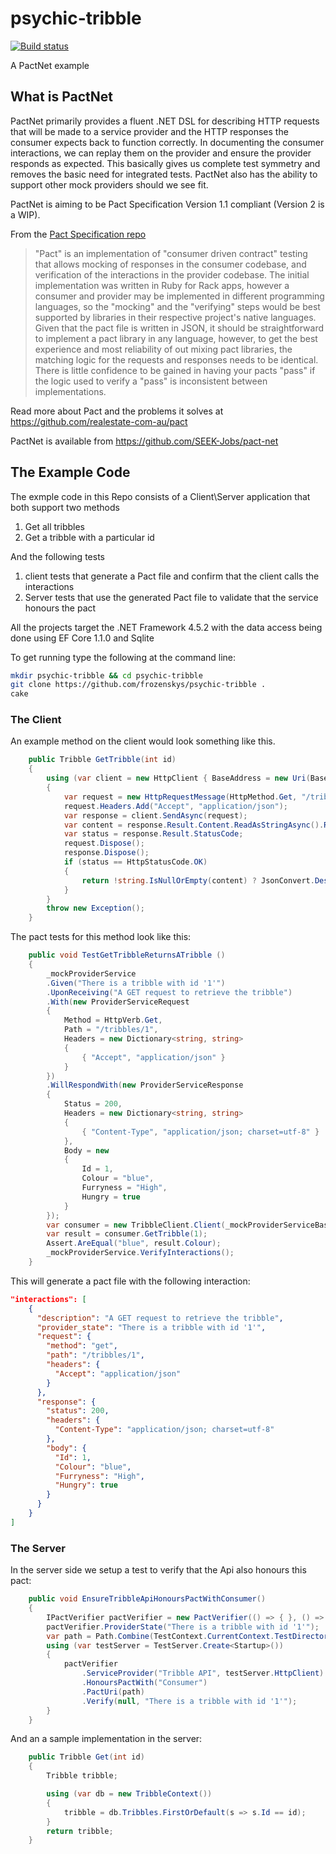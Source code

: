 # psychic-tribble

[![Build status](https://ci.appveyor.com/api/projects/status/0v8x7cci3bq4dwxj/branch/master?svg=true)](https://ci.appveyor.com/project/frozenskys/psychic-tribble/branch/master)

A PactNet example

## What is PactNet

PactNet primarily provides a fluent .NET DSL for describing HTTP requests that will be made to a service provider and the HTTP responses the consumer expects back to function correctly.
In documenting the consumer interactions, we can replay them on the provider and ensure the provider responds as expected. This basically gives us complete test symmetry and removes the basic need for integrated tests.
PactNet also has the ability to support other mock providers should we see fit.

PactNet is aiming to be Pact Specification Version 1.1 compliant (Version 2 is a WIP).

From the [Pact Specification repo](https://github.com/bethesque/pact_specification)

> "Pact" is an implementation of "consumer driven contract" testing that allows mocking of responses in the consumer codebase, and verification of the interactions in the provider codebase. The initial implementation was written in Ruby for Rack apps, however a consumer and provider may be implemented in different programming languages, so the "mocking" and the "verifying" steps would be best supported by libraries in their respective project's native languages. Given that the pact file is written in JSON, it should be straightforward to implement a pact library in any language, however, to get the best experience and most reliability of out mixing pact libraries, the matching logic for the requests and responses needs to be identical. There is little confidence to be gained in having your pacts "pass" if the logic used to verify a "pass" is inconsistent between implementations.

Read more about Pact and the problems it solves at <https://github.com/realestate-com-au/pact>

PactNet is available from <https://github.com/SEEK-Jobs/pact-net>

## The Example Code

The exmple code in this Repo consists of a Client\Server application that both support two methods

1. Get all tribbles
1. Get a tribble with a particular id

And the following tests

1. client tests that generate a Pact file and confirm that the client calls the interactions
1. Server tests that use the generated Pact file to validate that the service honours the pact

All the projects target the .NET Framework 4.5.2 with the data access being done using EF Core 1.1.0 and Sqlite

To get running type the following at the command line:

```bash
mkdir psychic-tribble && cd psychic-tribble
git clone https://github.com/frozenskys/psychic-tribble .
cake
```

### The Client

An example method on the client would look something like this.

```csharp
    public Tribble GetTribble(int id)
    {
        using (var client = new HttpClient { BaseAddress = new Uri(BaseUri) })
        {
            var request = new HttpRequestMessage(HttpMethod.Get, "/tribbles/" + id);
            request.Headers.Add("Accept", "application/json");
            var response = client.SendAsync(request);
            var content = response.Result.Content.ReadAsStringAsync().Result;
            var status = response.Result.StatusCode;
            request.Dispose();
            response.Dispose();
            if (status == HttpStatusCode.OK)
            {
                return !string.IsNullOrEmpty(content) ? JsonConvert.DeserializeObject<Tribble>(content) : null;
            }
        }
        throw new Exception();
    }
```

The pact tests for this method look like this:

```csharp
    public void TestGetTribbleReturnsATribble ()
    {
        _mockProviderService
        .Given("There is a tribble with id '1'")
        .UponReceiving("A GET request to retrieve the tribble")
        .With(new ProviderServiceRequest
        {
            Method = HttpVerb.Get,
            Path = "/tribbles/1",
            Headers = new Dictionary<string, string>
            {
                { "Accept", "application/json" }
            }
        })
        .WillRespondWith(new ProviderServiceResponse
        {
            Status = 200,
            Headers = new Dictionary<string, string>
            {
                { "Content-Type", "application/json; charset=utf-8" }
            },
            Body = new
            {
                Id = 1,
                Colour = "blue",
                Furryness = "High",
                Hungry = true
            }
        });
        var consumer = new TribbleClient.Client(_mockProviderServiceBaseUri);
        var result = consumer.GetTribble(1);
        Assert.AreEqual("blue", result.Colour);
        _mockProviderService.VerifyInteractions();
    }
```

This will generate a pact file with the following interaction:

```json
"interactions": [
    {
      "description": "A GET request to retrieve the tribble",
      "provider_state": "There is a tribble with id '1'",
      "request": {
        "method": "get",
        "path": "/tribbles/1",
        "headers": {
          "Accept": "application/json"
        }
      },
      "response": {
        "status": 200,
        "headers": {
          "Content-Type": "application/json; charset=utf-8"
        },
        "body": {
          "Id": 1,
          "Colour": "blue",
          "Furryness": "High",
          "Hungry": true
        }
      }
    }
]
```

### The Server

In the server side we setup a test to verify that the Api also honours this pact:

```csharp
    public void EnsureTribbleApiHonoursPactWithConsumer()
    {
        IPactVerifier pactVerifier = new PactVerifier(() => { }, () => { });
        pactVerifier.ProviderState("There is a tribble with id '1'");
        var path = Path.Combine(TestContext.CurrentContext.TestDirectory, "consumer-tribble_api.json");
        using (var testServer = TestServer.Create<Startup>())
        {
            pactVerifier
                .ServiceProvider("Tribble API", testServer.HttpClient)
                .HonoursPactWith("Consumer")
                .PactUri(path)
                .Verify(null, "There is a tribble with id '1'");
        }
    }
```

And an a sample implementation in the server:

```csharp
    public Tribble Get(int id)
    {
        Tribble tribble;

        using (var db = new TribbleContext())
        {
            tribble = db.Tribbles.FirstOrDefault(s => s.Id == id);
        }
        return tribble;
    }
```